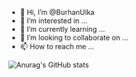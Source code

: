 - 👋 Hi, I’m @BurhanUlka
- 👀 I’m interested in ...
- 🌱 I’m currently learning ...
- 💞️ I’m looking to collaborate on ...
- 📫 How to reach me ...

![Anurag's GitHub stats](https://github-readme-stats.vercel.app/api?username=BurhanUlka&show_icons=true&theme=radical&count_private=true)


<!---
BurhanUlka/BurhanUlka is a ✨ special ✨ repository because its `README.md` (this file) appears on your GitHub profile.
You can click the Preview link to take a look at your changes.
--->
